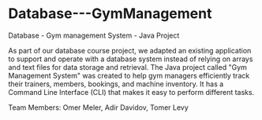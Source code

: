 # Database---GymManagement
Database - Gym management System - Java Project

As part of our database course project, we adapted an existing application to support and operate with a database system instead of relying on arrays and text files for data storage and retrieval.
The Java project called "Gym Management System" was created to help gym managers efficiently track their trainers, members, bookings, and machine inventory. It has a Command Line Interface (CLI) that makes it easy to perform different tasks.

Team Members:
Omer Meler, Adir Davidov, Tomer Levy





